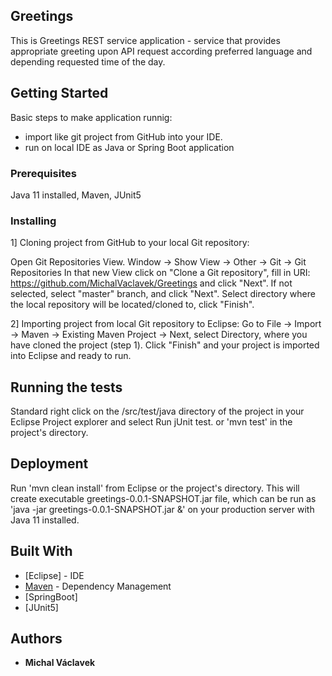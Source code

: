 ## Greetings

This is Greetings REST service application - service that provides appropriate greeting upon API request according preferred language
and depending requested time of the day.

## Getting Started

Basic steps to make application runnig: 

- import like git project from GitHub into your IDE.
- run on local IDE as Java or Spring Boot application

### Prerequisites

Java 11 installed, Maven, JUnit5

### Installing

1] Cloning project from GitHub to your local Git repository:

Open Git Repositories View. Window -> Show View -> Other -> Git -> Git Repositories
In that new View click on "Clone a Git repository", fill in URI: https://github.com/MichalVaclavek/Greetings and click "Next". If not selected, select "master" branch, and click "Next". Select directory where the local repository will be located/cloned to, click "Finish". 

2] Importing project from local Git repository to Eclipse:
Go to File -> Import -> Maven -> Existing Maven Project -> Next, select Directory, where you have cloned the project (step 1). Click "Finish" and your project is imported into Eclipse and ready to run.


## Running the tests

Standard right click on the /src/test/java directory of the project in your Eclipse Project explorer and select Run jUnit test.
or 'mvn test' in the project's directory.

## Deployment

Run 'mvn clean install' from Eclipse or the project's directory. This will create executable greetings-0.0.1-SNAPSHOT.jar file, which can be run
as 'java -jar greetings-0.0.1-SNAPSHOT.jar &' on your production server with Java 11 installed. 

## Built With

* [Eclipse] - IDE
* [Maven](https://maven.apache.org/) - Dependency Management
* [SpringBoot]
* [JUnit5]

## Authors

* **Michal Václavek**
